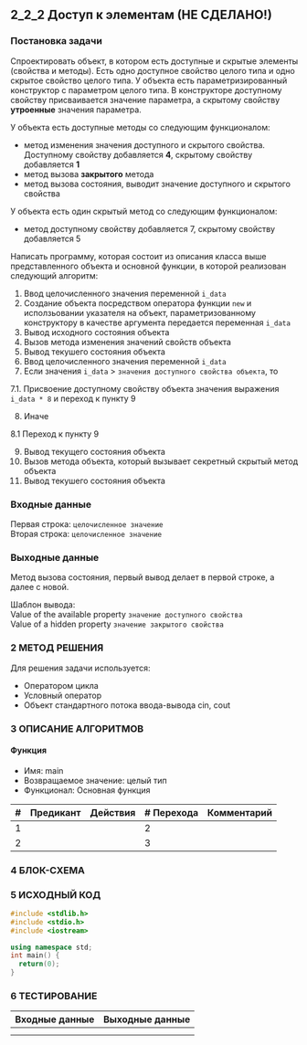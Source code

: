 ## 2_2_2 Доступ к элементам (НЕ СДЕЛАНО!)

### Постановка задачи
Спроектировать объект, в котором есть доступные и скрытые элементы (свойства и методы). Есть одно доступное свойство целого типа и одно скрытое свойство целого типа. У объекта есть параметризированный конструктор с параметром целого типа. В конструкторе доступному свойству присваивается значение параметра, а скрытому свойству **утроенные** значения параметра.

У объекта есть доступные методы со следующим функционалом:
- метод изменения значения доступного и скрытого свойства. Доступному свойству добавляется **4**, скрытому свойству добавляется **1**
- метод вызова **закрытого** метода
- метод вызова состояния, выводит значение доступного и скрытого свойства

У объекта есть один скрытый метод со следующим функционалом:
- метод доступному свойству добавляется 7, скрытому свойству добавляется 5

Написать программу, которая состоит из описания класса выше представленного объекта и основной функции, в которой реализован следующий алгоритм:
1. Ввод целочисленного значения переменной `i_data`
2. Создание объекта посредством оператора функции `new` и исползьовании указателя на объект, параметризованному конструктору в качестве аргумента передается переменная `i_data`
3. Вывод исходного состояния объекта
4. Вызов метода изменения значений свойств объекта
5. Вывод текушего состояния объекта
6. Ввод целочисленного значения переменной `i_data`
7. Если значения `i_data` > `значения доступного свойства объекта`, то

7.1. Присвоение доступному свойству объекта значения выражения `i_data * 8` и переход к пункту 9

8. Иначе

8.1 Переход к пункту 9

9. Вывод текущего состояния объекта
10. Вызов метода объекта, который вызывает секретный скрытый метод объекта 
11. Вывод текушего состояния объекта

### Входные данные
Первая строка: `целочисленное значение`
<br>
Вторая строка: `целочисленное значение`

### Выходные данные
Метод вызова состояния, первый вывод делает в первой строке, а далее с новой.

Шаблон вывода:
<br>
Value of the available property `значение доступного свойства`
<br>
Value of a hidden property `значение закрытого свойства`

### 2 МЕТОД РЕШЕНИЯ
Для решения задачи используется:
- Оператором цикла
- Условный оператор
- Объект стандартного потока ввода-вывода cin, cout

### 3 ОПИСАНИЕ АЛГОРИТМОВ
#### Функция
- Имя: main
- Возвращаемое значение: целый тип
- Функционал: Основная функция

| # | Предикант | Действия | # Перехода | Комментарий
| --- | ----- | ------ | ---- | -- |
| 1 | | | 2
| 2 | | | 3


### 4 БЛОК-СХЕМА

### 5 ИСХОДНЫЙ КОД
```c++
#include <stdlib.h>
#include <stdio.h>
#include <iostream>

using namespace std;
int main() {
  return(0);
}
```

### 6 ТЕСТИРОВАНИЕ
| Входные данные | Выходные данные |
| --- | ----- |
|  |  |
|  |  |
